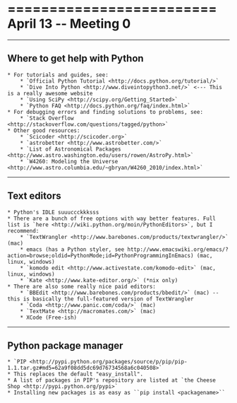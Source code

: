 =========================
April 13 -- Meeting 0
=========================

--------------------------
Where to get help with Python
--------------------------

    * For tutorials and guides, see:
        * `Official Python Tutorial <http://docs.python.org/tutorial/>` 
        * `Dive Into Python <http://www.diveintopython3.net/>` <--- This is a really awesome website
        * `Using SciPy <http://scipy.org/Getting_Started>`
        * `Python FAQ <http://docs.python.org/faq/index.html>`
    * For debugging errors and finding solutions to problems, see:
        * `Stack Overflow <http://stackoverflow.com/questions/tagged/python>`
    * Other good resources:
        * `Scicoder <http://scicoder.org>`
        * `astrobetter <http://www.astrobetter.com/>`
        * `List of Astronomical Packages <http://www.astro.washington.edu/users/rowen/AstroPy.html>`
        * `W4260: Modeling the Universe <http://www.astro.columbia.edu/~gbryan/W4260_2010/index.html>`

--------------------------
Text editors
--------------------------

    * Python's IDLE suuuccckkksss
    * There are a bunch of free options with way better features. Full list is `here <http://wiki.python.org/moin/PythonEditors>`, but I recommend:
        * `TextWrangler <http://www.barebones.com/products/textwrangler/>` (mac)
        * emacs (has a Python styler, see http://www.emacswiki.org/emacs/?action=browse;oldid=PythonMode;id=PythonProgrammingInEmacs) (mac, linux, windows)
        * `komodo edit <http://www.activestate.com/komodo-edit>` (mac, linux, windows)
        * `Kate <http://www.kate-editor.org/>` (*nix only)
    * There are also some really nice paid editors:
        * `BBEdit <http://www.barebones.com/products/bbedit/>` (mac) -- this is basically the full-featured version of TextWrangler
        * `Coda <http://www.panic.com/coda/>` (mac) 
        * `TextMate <http://macromates.com/>` (mac)
        * XCode (Free-ish)
        
--------------------------
Python package manager
--------------------------

    * `PIP <http://pypi.python.org/packages/source/p/pip/pip-1.1.tar.gz#md5=62a9f08dd5dc69d76734568a6c040508>`
    * This replaces the default "easy_install". 
    * A list of packages in PIP's repository are listed at `the Cheese Shop <http://pypi.python.org/pypi>`
    * Installing new packages is as easy as ``pip install <packagename>``
